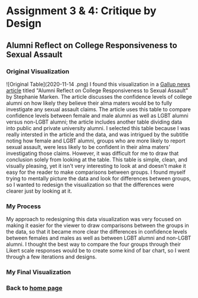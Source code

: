 # Assignment 3 & 4: Critique by Design

## Alumni Reflect on College Responsiveness to Sexual Assault

### Original Visualization
![Original Table](2020-11-14 .png)
I found this visualization in a [Gallup news article](https://news.gallup.com/poll/311675/alumni-reflect-college-responsiveness-sex-assault.aspx) titled "Alumni Reflect on College Responsiveness to Sexual Assault" by Stephanie Marken. The article discusses the confidence levels of college alumni on how likely they believe their alma maters would be to fully investigate any sexual assault claims. The article uses this table to compare confidence levels between female and male alumni as well as LGBT alumni versus non-LGBT alumni; the article includes another table dividing data into public and private university alumni. I selected this table because I was really intersted in the article and the data, and was intrigued by the subtitle noting how female and LGBT alumni, groups who are more likely to report sexual assault, were less likely to be confident in their alma maters' investigating those claims. However, it was difficult for me to draw that conclusion solely from looking at the table. This table is simple, clean, and visually pleasing, yet it isn't very interesting to look at and doesn't make it easy for the reader to make comparisons between groups. I found myself trying to mentally picture the data and look for differences between groups, so I wanted to redesign the visualization so that the differences were clearer just by looking at it.

### My Process
My approach to redesigning this data visualization was very focused on making it easier for the viewer to draw comparisons between the groups in the data, so that it became more clear the differences in confidence levels between females and males as well as between LGBT alumni and non-LGBT alumni. I thought the best way to compare the four groups through their Likert scale responses would be to create some kind of bar chart, so I went through a few iterations and designs.



### My Final Visualization

### Back to [home page](/README.md)
